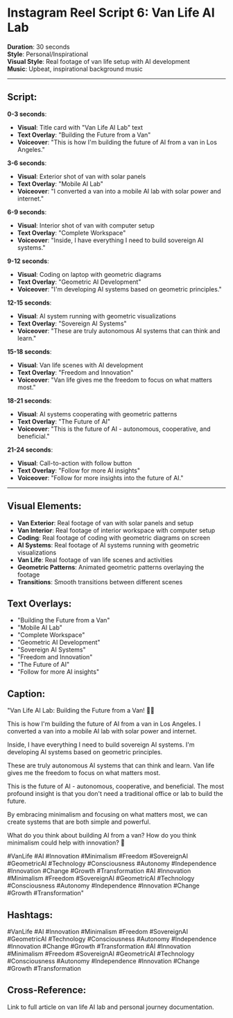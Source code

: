 # Instagram Reel Script 6: Van Life AI Lab

**Duration**: 30 seconds  
**Style**: Personal/Inspirational  
**Visual Style**: Real footage of van life setup with AI development  
**Music**: Upbeat, inspirational background music

---

## Script:

**0-3 seconds**: 
- **Visual**: Title card with "Van Life AI Lab" text
- **Text Overlay**: "Building the Future from a Van"
- **Voiceover**: "This is how I'm building the future of AI from a van in Los Angeles."

**3-6 seconds**:
- **Visual**: Exterior shot of van with solar panels
- **Text Overlay**: "Mobile AI Lab"
- **Voiceover**: "I converted a van into a mobile AI lab with solar power and internet."

**6-9 seconds**:
- **Visual**: Interior shot of van with computer setup
- **Text Overlay**: "Complete Workspace"
- **Voiceover**: "Inside, I have everything I need to build sovereign AI systems."

**9-12 seconds**:
- **Visual**: Coding on laptop with geometric diagrams
- **Text Overlay**: "Geometric AI Development"
- **Voiceover**: "I'm developing AI systems based on geometric principles."

**12-15 seconds**:
- **Visual**: AI system running with geometric visualizations
- **Text Overlay**: "Sovereign AI Systems"
- **Voiceover**: "These are truly autonomous AI systems that can think and learn."

**15-18 seconds**:
- **Visual**: Van life scenes with AI development
- **Text Overlay**: "Freedom and Innovation"
- **Voiceover**: "Van life gives me the freedom to focus on what matters most."

**18-21 seconds**:
- **Visual**: AI systems cooperating with geometric patterns
- **Text Overlay**: "The Future of AI"
- **Voiceover**: "This is the future of AI - autonomous, cooperative, and beneficial."

**21-24 seconds**:
- **Visual**: Call-to-action with follow button
- **Text Overlay**: "Follow for more AI insights"
- **Voiceover**: "Follow for more insights into the future of AI."

---

## Visual Elements:

- **Van Exterior**: Real footage of van with solar panels and setup
- **Van Interior**: Real footage of interior workspace with computer setup
- **Coding**: Real footage of coding with geometric diagrams on screen
- **AI Systems**: Real footage of AI systems running with geometric visualizations
- **Van Life**: Real footage of van life scenes and activities
- **Geometric Patterns**: Animated geometric patterns overlaying the footage
- **Transitions**: Smooth transitions between different scenes

## Text Overlays:

- "Building the Future from a Van"
- "Mobile AI Lab"
- "Complete Workspace"
- "Geometric AI Development"
- "Sovereign AI Systems"
- "Freedom and Innovation"
- "The Future of AI"
- "Follow for more AI insights"

## Caption:

"Van Life AI Lab: Building the Future from a Van! 🚐🤖

This is how I'm building the future of AI from a van in Los Angeles. I converted a van into a mobile AI lab with solar power and internet.

Inside, I have everything I need to build sovereign AI systems. I'm developing AI systems based on geometric principles.

These are truly autonomous AI systems that can think and learn. Van life gives me the freedom to focus on what matters most.

This is the future of AI - autonomous, cooperative, and beneficial. The most profound insight is that you don't need a traditional office or lab to build the future.

By embracing minimalism and focusing on what matters most, we can create systems that are both simple and powerful.

What do you think about building AI from a van? How do you think minimalism could help with innovation? 🤔

#VanLife #AI #Innovation #Minimalism #Freedom #SovereignAI #GeometricAI #Technology #Consciousness #Autonomy #Independence #Innovation #Change #Growth #Transformation #AI #Innovation #Minimalism #Freedom #SovereignAI #GeometricAI #Technology #Consciousness #Autonomy #Independence #Innovation #Change #Growth #Transformation"

## Hashtags:

#VanLife #AI #Innovation #Minimalism #Freedom #SovereignAI #GeometricAI #Technology #Consciousness #Autonomy #Independence #Innovation #Change #Growth #Transformation #AI #Innovation #Minimalism #Freedom #SovereignAI #GeometricAI #Technology #Consciousness #Autonomy #Independence #Innovation #Change #Growth #Transformation

## Cross-Reference:

Link to full article on van life AI lab and personal journey documentation.
